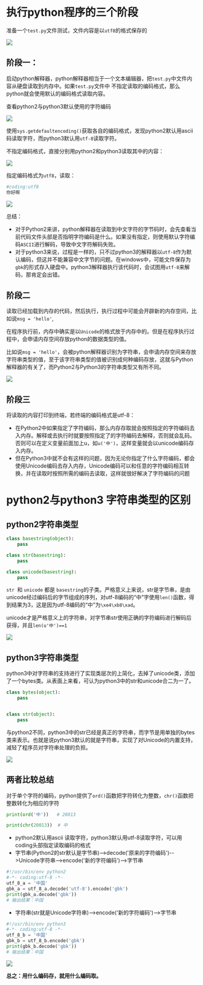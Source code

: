 # 执行python程序的三个阶段

准备一个`test.py`文件测试，文件内容是以`utf8`的格式保存的

![](https://cdn.jsdelivr.net/gh/setcreed/pic_img/cdn_img/20200131151259.png)

## 阶段一： 

启动python解释器，python解释器相当于一个文本编辑器，把`test.py`中文件内容从硬盘读取到内存中。如果`test.py`文件中 不指定读取的编码格式，那么python就会使用默认的编码格式读取内容。

查看python2与python3默认使用的字符编码

![](https://cdn.jsdelivr.net/gh/setcreed/pic_img/cdn_img/20200131151321.png)

使用`sys.getdefaultencoding()`获取各自的编码格式，发现python2默认用ascii码读取字符，而python3默认用`utf-8`读取字符。

不指定编码格式，直接分别用python2和python3读取其中的内容：

![](https://cdn.jsdelivr.net/gh/setcreed/pic_img/cdn_img/20200131151350.png)

指定编码格式为`utf8`，读取：

```python
#coding:utf8
你好啊
```



![](https://cdn.jsdelivr.net/gh/setcreed/pic_img/cdn_img/20200131151418.png)

总结：

- 对于Python2来讲，python解释器在读取到中文字符的字节码时，会先查看当前代码文件头部是否指明字符编码是什么。如果没有指定，则使用默认字符编码`ASCII`进行解码，导致中文字符解码失败。
- 对于python3来说，过程是一样的，只不过python3的解释器以`utf-8`作为默认编码，但这并不能兼容中文字节的问题。在windows中，可能文件保存为`gbk`的形式存入硬盘中。python3解释器执行该代码时，会试图用`utf-8`来解码，那肯定会出错。

## 阶段二

读取已经加载到内存的代码，然后执行，执行过程中可能会开辟新的内存空间，比如说`msg = 'hello'`,

在程序执行前，内存中确实是以`Unicode`的格式放于内存中的。但是在程序执行过程中，会申请内存空间存放python的数据类型的值。

比如说`msg = 'hello'`，会被python解释器识别为字符串，会申请内存空间来存放字符串类型的值，至于该字符串类型的值被识别成何种编码存放，这就与Python解释器的有关了，而Python2与Python3的字符串类型又有所不同。



![](https://cdn.jsdelivr.net/gh/setcreed/pic_img/cdn_img/20200131151452.png)

## 阶段三

将读取的内容打印到终端，若终端的编码格式是utf-8： 

- 在Python2中如果指定了字符编码，那么内存存取就会按照指定的字符编码去入内存。解释或去执行时就要按照指定了的字符编码去解释，否则就会乱码。 否则可以在定义变量前面加上u，如`u('中')`，这样变量就会以unicode编码存入内存。
- 但在Python3中就不会有这样的问题，因为无论你指定了什么字符编码，都会使用Unicode编码去存入内存，Unicode编码可以和任意的字符编码相互转换，并在读取时按照所需的编码去读取，这样就很好解决了字符编码的问题

# python2与python3 字符串类型的区别

## python2字符串类型

```python
class basestring(object):
    pass

class str(basestring):
    pass

class unicode(basestring):
    pass
```

`str `和 `unicode` 都是 `basestring`的子类。严格意义上来说，str是字节串，是由unicode经过编码后的字节组成的序列，对utf-8编码的“中”字使用`len()`函数，得到结果为3，这是因为utf-8编码的“中”为`\xe4\xb8\xad`。

unicode才是严格意义上的字符串，对字节串str使用正确的字符编码进行解码后获得，并且`len(u'中')==1`

![](https://cdn.jsdelivr.net/gh/setcreed/pic_img/cdn_img/20200131151542.png)



## python3字符串类型

python3中对字符串的支持进行了实现类层次的上简化，去掉了unicode类，添加了一个bytes类。从表面上来看，可认为python3中的str和unicode合二为一了。

```python
class bytes(object):
	pass


class str(object):
    pass
```

与python2不同，python3中的str已经是真正的字符串，而字节是用单独的bytes类来表示。也就是说python3默认的就是字符串，实现了对Unicode的内置支持，减轻了程序员对字符串处理的负担。



![](https://cdn.jsdelivr.net/gh/setcreed/pic_img/cdn_img/20200131151609.png)

## 两者比较总结

对于单个字符的编码，python提供了`ord()`函数把字符转化为整数，`chr()`函数把整数转化为相应的字符

```python
print(ord('中'))   # 20013

print(chr(20013))  # 中
```



- python2默认用ascii 读取字符，python3默认用utf-8读取字符，可以用coding头部指定读取编码的格式
- 字节串(Python2的str默认是字节串)-->decode('原来的字符编码')-->Unicode字符串-->encode('新的字符编码')-->字节串

```python
#!/usr/bin/env python2
#-*- coding:utf-8 -*- 
utf_8_a = '中国'
gbk_a = utf_8_a.decode('utf-8').encode('gbk')
print(gbk_a.decode('gbk'))
# 输出结果：中国
```

- 字符串(str就是Unicode字符串)-->encode('新的字符编码')-->字节串

```python
#!/usr/bin/env python3
#-*- coding:utf-8 -*- 
utf_8_b = '中国'
gbk_b = utf_8_b.encode('gbk')
print(gbk_b.decode('gbk'))
# 输出结果：中国
```



![](https://cdn.jsdelivr.net/gh/setcreed/pic_img/cdn_img/20200131151635.png)

**总之：用什么编码存，就用什么编码取。**
